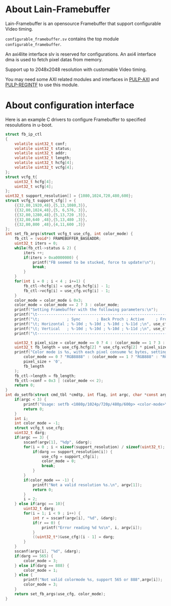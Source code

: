 # About Lain-Framebuffer

Lain-Framebuffer is an opensource Framebuffer that support configurable Video timing.

`configurable_framebuffer.sv` contains the top module `configurable_framebuffer`.

An axi4lite interface slv is reserved for configurations. An axi4 interface dma is used to fetch pixel datas from memory.

Support up to 2048x2048 resolution with customable Video timing.

You may need some AXI related modules and interfaces in [PULP-AXI](https://github.com/pulp-platform/axi) and [PULP-REGINTF](https://github.com/pulp-platform/register_interface) to use this module.

# About configuration interface

Here is an example C drivers to configure Framebuffer to specified resoulutions in u-boot.

```c
struct fb_ip_ctl
{
    volatile uint32_t conf;
    volatile uint32_t status;
    volatile uint32_t addr;
    volatile uint32_t length;
    volatile uint32_t hcfg[4];
    volatile uint32_t vcfg[4];
};
struct vcfg_t{
    uint32_t hcfg[4];
    uint32_t vcfg[4];
};
uint32_t support_resolution[] = {1080,1024,720,480,600};
struct vcfg_t support_cfg[] = {
    {{32,80,1920,48},{5,13,1080,3}},
    {{32,80,1024,48},{5, 6,576, 3}},
    {{32,80,1280,48},{5,13,720 ,3}},
    {{32,80,640 ,48},{5,13,480 ,3}},
    {{32,80,800 ,48},{4,11,600 ,3}}
};
int set_fb_args(struct vcfg_t use_cfg, int color_mode) {
    fb_ctl = (void*) FRAMEBUFFER_BASEADDR;
    uint32_t iters = 0;
    while(fb_ctl->status & 2) {
        iters ++;
        if(iters > 0xa0000000) {
            printf("FB seemed to be stucked, force to update!\n");
            break;
        }
    }
    for(int i = 0 ; i < 4 ; i+=1) {
        fb_ctl->hcfg[i] = use_cfg.hcfg[i] - 1;
        fb_ctl->vcfg[i] = use_cfg.vcfg[i] - 1;
    }
    color_mode = color_mode & 0x3;
    color_mode = color_mode == 2 ? 3 : color_mode;
    printf("Setting Framebuffer with the following parameters:\n");
    printf("\t-------------------------------------------------------------------\n");
    printf("\t;            ; Sync       ; Back Proch ; Active     ; Front Proch ;\n");
    printf("\t; Horizontal ; %-10d ; %-10d ; %-10d ; %-11d ;\n", use_cfg.hcfg[0], use_cfg.hcfg[1], use_cfg.hcfg[2], use_cfg.hcfg[3]);
    printf("\t; Vertical   ; %-10d ; %-10d ; %-10d ; %-11d ;\n", use_cfg.vcfg[0], use_cfg.vcfg[1], use_cfg.vcfg[2], use_cfg.vcfg[3]);
    printf("\t-------------------------------------------------------------------\n");

    uint32_t pixel_size = color_mode == 0 ? 4 : (color_mode == 1 ? 3 : 2);
    uint32_t fb_length = use_cfg.hcfg[2] * use_cfg.vcfg[2] * pixel_size;
    printf("Color mode is %s, with each pixel consume %c bytes, setting fb_length to %d bytes.", 
        color_mode == 0 ? "RGB8888" : (color_mode == 1 ? "RGB888" : "RGB565"),
        pixel_size + '0',
        fb_length
    );
    fb_ctl->length = fb_length;
    fb_ctl->conf = 0x3 | (color_mode << 2);
    return 0;
}
int do_setfb(struct cmd_tbl *cmdtp, int flag, int argc, char *const argv[]) {
    if(argc < 3) {
		printf("Usage: setfb <1080p/1024p/720p/480p/600p> <color-mode>\n");
		return 0;
    }
    int i;
    int color_mode = -1;
    struct vcfg_t use_cfg;
    uint32_t darg;
    if(argc == 3) {
	    sscanf(argv[1], "%dp", &darg);
        for(i = 0 ; i < sizeof(support_resolution) / sizeof(uint32_t); i++) {
            if(darg == support_resolution[i]) {
                use_cfg = support_cfg[i];
                color_mode = 0;
                break;
            }
        }
        if(color_mode == -1) {
            printf("Not a valid resolution %s.\n", argv[1]);
            return 0;
        }
        i = 2;
    } else if(argc == 10){
        uint32_t darg;
        for(i = 1; i < 9 ; i++) {
            int r = sscanf(argv[i], "%d", &darg);
            if(r == 0) {
                printf("Error reading %d %s\n", i, argv[i]);
            }
            ((uint32_t*)&use_cfg)[i - 1] = darg;
        }
    }
    sscanf(argv[i], "%d", &darg);
    if(darg == 565) {
        color_mode = 3;
    } else if(darg == 888) {
        color_mode = 1;
    } else {
        printf("Not valid colormode %s, support 565 or 888",argv[i]);
        color_mode = 3;
    }
    return set_fb_args(use_cfg, color_mode);
}
```
